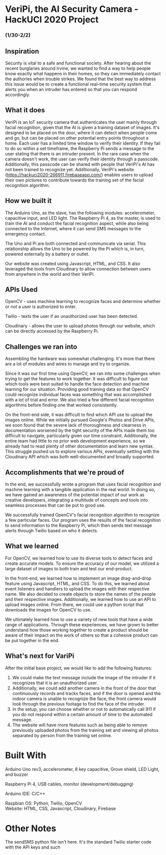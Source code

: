 # VeriPi, the AI Security Camera - HackUCI 2020 Project  
### (1/30-2/2)

## Inspiration
Security is vital to a safe and functional society. After hearing about the recent burglaries around Irvine, we wanted to find a way to help people know exactly what happens in their homes, so they can immediately contact the authories when trouble strikes. We found that the best way to address this issue would be to create a functional real-time security system that alerts you when an intruder has entered so that you can respond accordingly.  

## What it does
VeriPi is an IoT security camera that authenticates the user mainly through facial recognition, given that the AI is given a training dataset of images. It's designed to be placed on the door, where it can detect when people come and go, but can be placed on other potential entry points throughout a home. Each user has a limited time window to verify their identity. If they fail to do so within a set timeframe, the Raspberry Pi sends a message to the user stating that there is an intruder present. In the rare case when the camera doesn't work, the user can verify their identity through a passcode. Additionally, this passcode can be shared with people that VeriPi's AI has not been trained to recognize yet. Additionally, VeriPi's website (https://hackuci2020-266911.firebaseapp.com/) enables users to upload their own pictures to contribute towards the training set of the facial recognition algorithm.

## How we built it
The Arduino Uno, as the slave, has the following modules: accelerometer, capacitive input, and LED light.
The Raspberry Pi 4, as the master, is used to train the AI and conduct the facial recognition aspect, while also being connected to the Internet, where it can send SMS messages to the emergency contact.    

The Uno and Pi are both connected and communicate via serial. This relationship allows the Uno to be powered by the Pi which is, in turn, powered externally by a battery or outlet.

Our website was created using Javascript, HTML, and CSS. It also leveraged the tools from Cloudinary to allow connection between users from anywhere in the world and their VeriPi.

## APIs Used
OpenCV - uses machine learning to recognize faces and determine whether or not a user is authorized to enter.  

Twilio - texts the user if an unauthorized user has been detected.  

Cloudinary - allows the user to upload photos through our website, which can be directly accessed by the Raspberry Pi.


## Challenges we ran into

Assembling the hardware was somewhat challenging. It's more that there are a lot of modules and wires to manage and try to organize.

Since it was our first time using OpenCV, we ran into some challenges when trying to get the features to work together. It was difficult to figure out which tools were best suited to handle the face detection and machine learning for our situation.  Providing good training data so that OpenCV could recognize individual faces was something that was accomplished with a lot of trial and error.  We also tried a few different facial recognition algorithms before finding one that worked consistently.

On the front-end side, it was difficult to find which API use to upload the images online. While we initially pursued Google's Photos and Drive APIs, we soon found that the severe lack of thoroughness and clearness in documentation worsened by the tight security of the APIs made them too difficult to navigate, particularly given our time constraint. Additionally, the entire team had little to no prior web development experience, so we already had to read plenty of other documentation and learn new syntax. This struggle pushed us to explore various APIs, eventually settling with the Cloudinary API which was both well-documented and broadly supported.

## Accomplishments that we're proud of

In the end, we successfully wrote a program that uses facial recognition and machine learning with a tangible application in the real world. In doing so, we have gained an awareness of the potential impact of our work as creative developers, integrating a multitude of concepts and tools into seamless processes that can be put to good use.  

We successfully trained OpenCV's facial recognition algorithm to recognize a few particular faces.  Our program uses the results of the facial recognition to send information to the Raspberry Pi, which then sends text message alerts through Twilio based on who it detects.

## What we learned

For OpenCV, we learned how to use its diverse tools to detect faces and create accurate models. To ensure the accuracy of our model, we utilized a large dataset of images to both train and test our end-product.  

In the front-end, we learned how to implement an image drag-and-drop feature using Javascript, HTML, and CSS. To do this, we learned about event listeners and handlers to upload the images with their respective name. We also decided to create objects to store the names of the people and their respective images. Additionally, we learned how to use an API to upload images online. From there, we could use a python script that downloads the images for OpenCV to use.  

We ultimately learned how to use a variety of new tools that have a wide range of applications. Through these experiences, we have grown to better understand how those working together to create a product should be aware of their impact on the work of others so that a cohesive product can be put together in the end.  

## What's next for VariPi  
After the initial base project, we would like to add the following features:  
1. We could make the text message include the image of the intruder if it recognizes that it is an unauthorized user.  
2. Additionally, we could add another camera in the front of the door that continuously records and tracks faces, and if the door is opened and the indoor camera is unable to recognize the face, the front camera would look through the previous footage to find the face of the intruder.  
3. In the setup, you can choose whether or not to automatically call 911 if you do not respond within a certain amount of time to the automated message.  
4. The website will have more features such as being able to remove previously uploaded photos from the training set and viewing all photos separated by person from the training set online.

# Built With  
Arduino Uno rev3, accelerometer, 8 key capacitive, Grove shield, LED Light, and buzzer  

Raspberry Pi 4, USB cables, monitor (development/debugging)  

Arduino IDE: C/C++  

Raspbian OS: Python, Twilio, OpenCV  
Website: HTML, CSS, Javascript, Cloudinary, Firebase

# Other Notes  
The sendSMS python file isn't here. It's the standard Twilio starter code with the API keys and such
